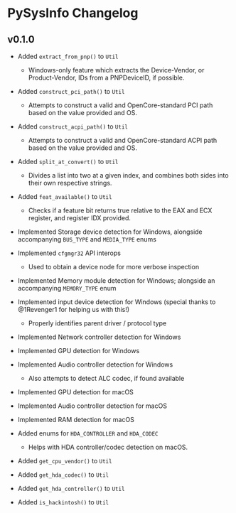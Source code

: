 # PySysInfo Changelog

## v0.1.0

* Added `extract_from_pnp()` to `Util` 
    - Windows-only feature which extracts the Device-Vendor, or Product-Vendor, IDs from a PNPDeviceID, if possible.

* Added `construct_pci_path()` to `Util` 
    - Attempts to construct a valid and OpenCore-standard PCI path based on the value provided and OS.

* Added `construct_acpi_path()` to `Util` 
    - Attempts to construct a valid and OpenCore-standard ACPI path based on the value provided and OS.

* Added `split_at_convert()` to `Util` 
    - Divides a list into two at a given index, and combines both sides into their own respective strings.

* Added `feat_available()` to `Util` 
    - Checks if a feature bit returns true relative to the EAX and ECX register, and register IDX provided.

* Implemented Storage device detection for Windows, alongside  accompanying `BUS_TYPE` and `MEDIA_TYPE` enums

* Implemented `cfgmgr32` API interops
    - Used to obtain a device node for more verbose inspection

* Implemented Memory module detection for Windows; alongside an accompanying `MEMORY_TYPE` enum

* Implemented input device detection for Windows (special thanks to @1Revenger1 for helping us with this!)
    - Properly identifies parent driver / protocol type

* Implemented Network controller detection for Windows

* Implemented GPU detection for Windows

* Implemented Audio controller detection for Windows
    - Also attempts to detect ALC codec, if found available

* Implemented GPU detection for macOS

* Implemented Audio controller detection for macOS

* Implemented RAM detection for macOS

* Added enums for `HDA_CONTROLLER` and `HDA_CODEC` 
    - Helps with HDA controller/codec detection on macOS.

* Added `get_cpu_vendor()` to `Util`

* Added `get_hda_codec()` to `Util`

* Added `get_hda_controller()` to `Util`

* Added `is_hackintosh()` to `Util`